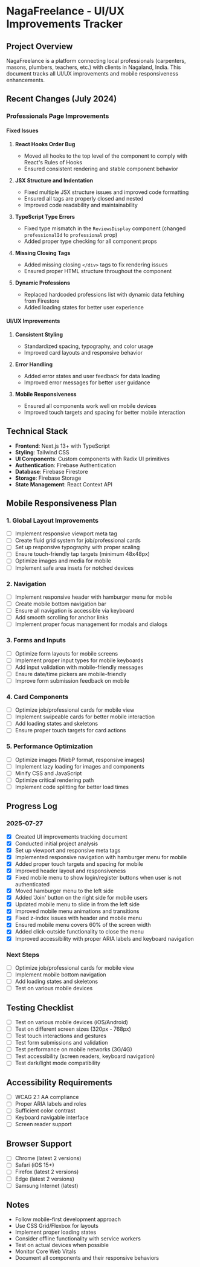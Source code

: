 # NagaFreelance - UI/UX Improvements Tracker

## Project Overview
NagaFreelance is a platform connecting local professionals (carpenters, masons, plumbers, teachers, etc.) with clients in Nagaland, India. This document tracks all UI/UX improvements and mobile responsiveness enhancements.

## Recent Changes (July 2024)

### Professionals Page Improvements

#### Fixed Issues
1. **React Hooks Order Bug**
   - Moved all hooks to the top level of the component to comply with React's Rules of Hooks
   - Ensured consistent rendering and stable component behavior

2. **JSX Structure and Indentation**
   - Fixed multiple JSX structure issues and improved code formatting
   - Ensured all tags are properly closed and nested
   - Improved code readability and maintainability

3. **TypeScript Type Errors**
   - Fixed type mismatch in the `ReviewsDisplay` component (changed `professionalId` to `professional` prop)
   - Added proper type checking for all component props

4. **Missing Closing Tags**
   - Added missing closing `</div>` tags to fix rendering issues
   - Ensured proper HTML structure throughout the component

5. **Dynamic Professions**
   - Replaced hardcoded professions list with dynamic data fetching from Firestore
   - Added loading states for better user experience

#### UI/UX Improvements
1. **Consistent Styling**
   - Standardized spacing, typography, and color usage
   - Improved card layouts and responsive behavior

2. **Error Handling**
   - Added error states and user feedback for data loading
   - Improved error messages for better user guidance

3. **Mobile Responsiveness**
   - Ensured all components work well on mobile devices
   - Improved touch targets and spacing for better mobile interaction

## Technical Stack
- **Frontend**: Next.js 13+ with TypeScript
- **Styling**: Tailwind CSS
- **UI Components**: Custom components with Radix UI primitives
- **Authentication**: Firebase Authentication
- **Database**: Firebase Firestore
- **Storage**: Firebase Storage
- **State Management**: React Context API

## Mobile Responsiveness Plan

### 1. Global Layout Improvements
- [ ] Implement responsive viewport meta tag
- [ ] Create fluid grid system for job/professional cards
- [ ] Set up responsive typography with proper scaling
- [ ] Ensure touch-friendly tap targets (minimum 48x48px)
- [ ] Optimize images and media for mobile
- [ ] Implement safe area insets for notched devices

### 2. Navigation
- [ ] Implement responsive header with hamburger menu for mobile
- [ ] Create mobile bottom navigation bar
- [ ] Ensure all navigation is accessible via keyboard
- [ ] Add smooth scrolling for anchor links
- [ ] Implement proper focus management for modals and dialogs

### 3. Forms and Inputs
- [ ] Optimize form layouts for mobile screens
- [ ] Implement proper input types for mobile keyboards
- [ ] Add input validation with mobile-friendly messages
- [ ] Ensure date/time pickers are mobile-friendly
- [ ] Improve form submission feedback on mobile

### 4. Card Components
- [ ] Optimize job/professional cards for mobile view
- [ ] Implement swipeable cards for better mobile interaction
- [ ] Add loading states and skeletons
- [ ] Ensure proper touch targets for card actions

### 5. Performance Optimization
- [ ] Optimize images (WebP format, responsive images)
- [ ] Implement lazy loading for images and components
- [ ] Minify CSS and JavaScript
- [ ] Optimize critical rendering path
- [ ] Implement code splitting for better load times

## Progress Log

### 2025-07-27
- [x] Created UI improvements tracking document
- [x] Conducted initial project analysis
- [x] Set up viewport and responsive meta tags
- [x] Implemented responsive navigation with hamburger menu for mobile
- [x] Added proper touch targets and spacing for mobile
- [x] Improved header layout and responsiveness
- [x] Fixed mobile menu to show login/register buttons when user is not authenticated
- [x] Moved hamburger menu to the left side
- [x] Added 'Join' button on the right side for mobile users
- [x] Updated mobile menu to slide in from the left side
- [x] Improved mobile menu animations and transitions
- [x] Fixed z-index issues with header and mobile menu
- [x] Ensured mobile menu covers 60% of the screen width
- [x] Added click-outside functionality to close the menu
- [x] Improved accessibility with proper ARIA labels and keyboard navigation

### Next Steps
- [ ] Optimize job/professional cards for mobile view
- [ ] Implement mobile bottom navigation
- [ ] Add loading states and skeletons
- [ ] Test on various mobile devices

## Testing Checklist
- [ ] Test on various mobile devices (iOS/Android)
- [ ] Test on different screen sizes (320px - 768px)
- [ ] Test touch interactions and gestures
- [ ] Test form submissions and validation
- [ ] Test performance on mobile networks (3G/4G)
- [ ] Test accessibility (screen readers, keyboard navigation)
- [ ] Test dark/light mode compatibility

## Accessibility Requirements
- [ ] WCAG 2.1 AA compliance
- [ ] Proper ARIA labels and roles
- [ ] Sufficient color contrast
- [ ] Keyboard navigable interface
- [ ] Screen reader support

## Browser Support
- [ ] Chrome (latest 2 versions)
- [ ] Safari (iOS 15+)
- [ ] Firefox (latest 2 versions)
- [ ] Edge (latest 2 versions)
- [ ] Samsung Internet (latest)

## Notes
- Follow mobile-first development approach
- Use CSS Grid/Flexbox for layouts
- Implement proper loading states
- Consider offline functionality with service workers
- Test on actual devices when possible
- Monitor Core Web Vitals
- Document all components and their responsive behaviors
